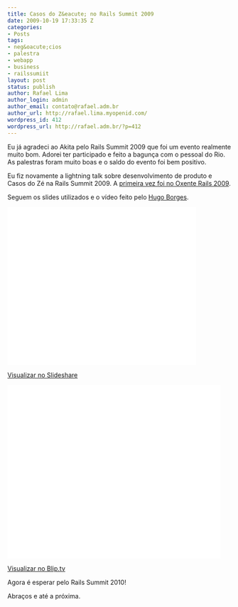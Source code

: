 ```yaml
---
title: Casos do Z&eacute; no Rails Summit 2009
date: 2009-10-19 17:33:35 Z
categories:
- Posts
tags:
- neg&oacute;cios
- palestra
- webapp
- business
- railssumiit
layout: post
status: publish
author: Rafael Lima
author_login: admin
author_email: contato@rafael.adm.br
author_url: http://rafael.lima.myopenid.com/
wordpress_id: 412
wordpress_url: http://rafael.adm.br/?p=412
---
```


Eu j&aacute; agradeci ao Akita pelo Rails Summit 2009 que foi um evento realmente muito bom. Adorei ter participado e feito a bagun&ccedil;a com o pessoal do Rio. As palestras foram muito boas e o saldo do evento foi bem positivo.

Eu fiz novamente a lightning talk sobre desenvolvimento de produto e Casos do Z&eacute; na Rails Summit 2009. A <a href="http://rafael.adm.br/p/casos-do-ze-na-desconferencia-do-oxente-rails-2009/">primeira vez foi no Oxente Rails 2009</a>.

Seguem os slides utilizados e o v&iacute;deo feito pelo <a href="http://twitter.com/agaelebe">Hugo Borges</a>.

<object style="margin:0px" classid="clsid:d27cdb6e-ae6d-11cf-96b8-444553540000" width="425" height="355" codebase="http://download.macromedia.com/pub/shockwave/cabs/flash/swflash.cab#version=6,0,40,0"><param name="allowFullScreen" value="true" /><param name="allowScriptAccess" value="always" /><param name="src" value="http://static.slidesharecdn.com/swf/ssplayer2.swf?doc=rafaellima-railssummit2009-091019132703-phpapp01&amp;rel=0&amp;stripped_title=casos-do-z-rails-summit-2009" /><param name="allowfullscreen" value="true" /><embed style="margin:0px" type="application/x-shockwave-flash" width="425" height="355" src="http://static.slidesharecdn.com/swf/ssplayer2.swf?doc=rafaellima-railssummit2009-091019132703-phpapp01&amp;rel=0&amp;stripped_title=casos-do-z-rails-summit-2009" allowscriptaccess="always" allowfullscreen="true"></embed></object>

<a title="Casos do Z&eacute; - Rails Summit 2009" href="http://www.slideshare.net/rafael_lima/casos-do-z-rails-summit-2009">Visualizar no Slideshare</a>

<object classid="clsid:d27cdb6e-ae6d-11cf-96b8-444553540000" width="480" height="390" codebase="http://download.macromedia.com/pub/shockwave/cabs/flash/swflash.cab#version=6,0,40,0"><param name="src" value="http://blip.tv/play/AYGn7EoC" /><param name="allowfullscreen" value="true" /><embed type="application/x-shockwave-flash" width="480" height="390" src="http://blip.tv/play/AYGn7EoC" allowfullscreen="true"></embed></object>

<a title="Casos do Z&eacute; - Rails Summit 2009" href="http://blip.tv/file/2730042/">Visualizar no Blip.tv</a>

Agora &eacute; esperar pelo Rails Summit 2010!

Abra&ccedil;os e at&eacute; a pr&oacute;xima.
